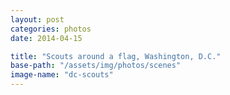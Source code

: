 ```yaml
---
layout: post
categories: photos
date: 2014-04-15

title: "Scouts around a flag, Washington, D.C."
base-path: "/assets/img/photos/scenes"
image-name: "dc-scouts"
---
```

